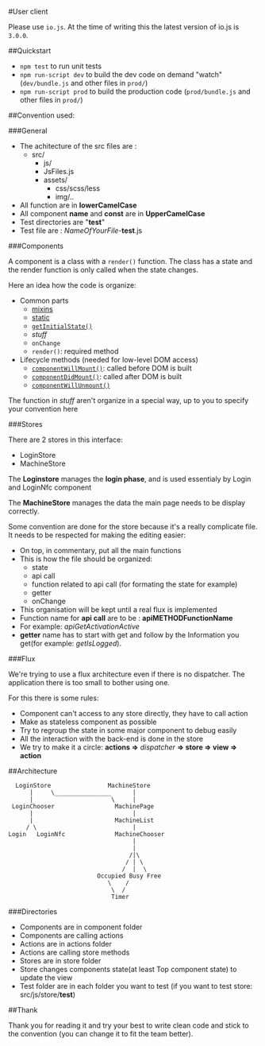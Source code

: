 #User client

Please use `io.js`. At the time of writing this the latest version of io.js is `3.0.0`.

##Quickstart

- `npm test` to run unit tests
- `npm run-script dev` to build the dev code on demand "watch" (`dev/bundle.js` and other files in `prod/`)
- `npm run-script prod` to build the production code (`prod/bundle.js` and other files in `prod/`)

##Convention used:

###General

- The achitecture of the src files are :
  - src/
    - js/
     - JsFiles.js
    - assets/
      - css/scss/less
      - img/..
- All function are in **lowerCamelCase**
- All component **name** and **const** are in **UpperCamelCase**
- Test directories are "__test__"
- Test file are : *NameOfYourFile*-**test**.js

###Components

A component is a class with a `render()` function.  The class has a state
and the render function is only called when the state changes.

Here an idea how the code is organize:

 - Common parts
   - [mixins](https://facebook.github.io/react/docs/component-specs.html#mixins)
   - [static](https://facebook.github.io/react/docs/component-specs.html#statics)
   - [`getInitialState()`](https://facebook.github.io/react/docs/component-specs.html#getinitialstate)
   - *stuff*
   - `onChange`
   - `render()`: required method
 - Lifecycle methods (needed for low-level DOM access)
   - [`componentWillMount()`](https://facebook.github.io/react/docs/component-specs.html#mounting-componentwillmount): called before DOM is built
   - [`componentDidMount()`](https://facebook.github.io/react/docs/component-specs.html#mounting-componentdidmount): called after DOM is built
   - [`componentWillUnmount()`](https://facebook.github.io/react/docs/component-specs.html#unmounting-componentwillunmount)

The function in *stuff* aren't organize in a special way, up to you to specify your convention here

###Stores

There are 2 stores in this interface:
 - LoginStore
 - MachineStore

The **Loginstore** manages the **login phase**, and is used essentialy by Login and LoginNfc component

The **MachineStore** manages the data the main page needs to be display correctly.

Some convention are done for the store because it's a really complicate file. It needs to be respected for making the editing easier:
 - On top, in commentary, put all the main functions
 - This is how the file should be organized: 
   - state
   - api call
   - function related to api call (for formating the state for example)
   - getter
   - onChange
 - This organisation will be kept until a real flux is implemented
 - Function name for **api call** are to be : **apiMETHODFunctionName**
  - For example: *apiGetActivationActive*
 - **getter** name has to start with get and follow by the Information you get(for example: *getIsLogged*).

###Flux

We're trying to use a flux architecture even if there is no dispatcher.
The application there is too small to bother using one.

For this there is some rules:
 - Component can't access to any store directly, they have to call action
 - Make as stateless component as possible
 - Try to regroup the state in some major component to debug easily
 - All the interaction with the back-end is done in the store
 - We try to make it a circle: **actions =>** *dispatcher* **=> store => view => action**

##Architecture

```
  LoginStore                MachineStore
      |     \________________      |
      |                      \     |
 LoginChooser                 MachinePage
      |                            |
      |                       MachineList
     / \                           |
Login   LoginNfc              MachineChooser
                                   |
                                   |
                                  /|\
                                 / | \
                                /  |  \
                         Occupied Busy Free
                            \    /
                             \  /
                             Timer

```
                        
###Directories

- Components are in component folder
- Components are calling actions
- Actions are in actions folder
- Actions are calling store methods
- Stores are in store folder
- Store changes components state(at least Top component state) to update the view
- Test folder are in each folder you want to test (if you want to test store: src/js/store/__test__)

##Thank

Thank you for reading it and try your best to write clean code and stick to the convention (you can change it to fit the team better).
